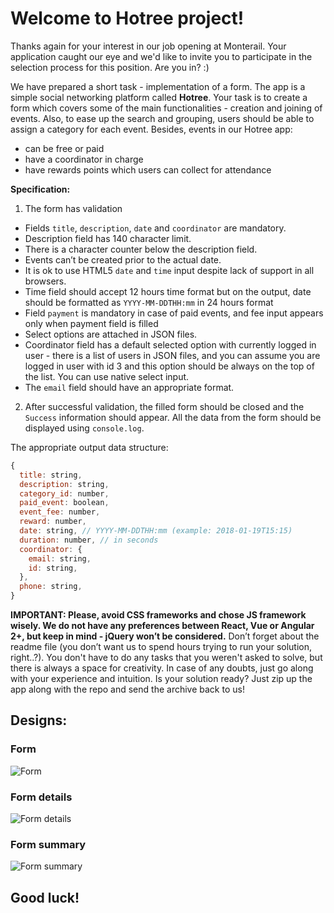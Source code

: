 # Welcome to Hotree project!

Thanks again for your interest in our job opening at Monterail. Your application caught our eye
and we'd like to invite you to participate in the selection process for this position. Are you in? :)

We have prepared a short task - implementation of a form.
The app is a simple social networking platform called **Hotree**. Your task is to create a
form which covers some of the main functionalities - creation and joining of events. Also, to
ease up the search and grouping, users should be able to assign a category for each event.
Besides, events in our Hotree app:

- can be free or paid
- have a coordinator in charge
- have rewards points which users can collect for attendance

**Specification:**

1. The form has validation
  - Fields `title`, `description`, `date` and `coordinator` are mandatory.
  - Description field has 140 character limit.
  - There is a character counter below the description field.
  - Events can’t be created prior to the actual date.
  - It is ok to use HTML5 `date` and `time` input despite lack of support in all browsers.
  - Time field should accept 12 hours time format but on the output, date should be formatted as `YYYY-MM-DDTHH:mm` in 24 hours format
  - Field `payment` is mandatory in case of paid events, and fee input appears only when payment
  field is filled
  - Select options are attached in JSON files.
  - Coordinator field has a default selected option with currently logged in user - there is a list of users in JSON files, and you can assume you are logged in user with id 3 and this option should be always on the top of the list. You can use native select input.
  - The `email` field should have an appropriate format.

2. After successful validation, the filled form should be closed and the `Success` information should appear. All the data from the form should be displayed using `console.log`.

The appropriate output data structure:

```js
{
  title: string,
  description: string,
  category_id: number,
  paid_event: boolean,
  event_fee: number,
  reward: number,
  date: string, // YYYY-MM-DDTHH:mm (example: 2018-01-19T15:15)
  duration: number, // in seconds
  coordinator: {
    email: string,
    id: string,
  },
  phone: string,
}
```

**IMPORTANT: Please, avoid CSS frameworks and chose JS framework wisely. We do not have any preferences between React, Vue or Angular 2+, but keep in mind - jQuery won’t be considered.**
Don’t forget about the readme file (you don’t want us to spend hours trying to run your solution,
right..?). You don't have to do any tasks that you weren't asked to solve, but there is always a
space for creativity. In case of any doubts, just go along with your experience and intuition.
Is your solution ready? Just zip up the app along with the repo and send the archive back to us!

## Designs:

### Form
![Form](designs/form.png)

### Form details
![Form details](designs/form_details.png)

### Form summary
![Form summary](designs/form_summary.png)

## Good luck!
